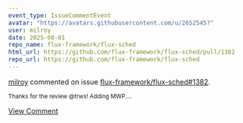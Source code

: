 ```yaml
---
event_type: IssueCommentEvent
avatar: "https://avatars.githubusercontent.com/u/2652545?"
user: milroy
date: 2025-08-01
repo_name: flux-framework/flux-sched
html_url: https://github.com/flux-framework/flux-sched/pull/1382
repo_url: https://github.com/flux-framework/flux-sched
---
```


<a href='https://github.com/milroy' target='_blank'>milroy</a> commented on issue <a href='https://github.com/flux-framework/flux-sched/pull/1382' target='_blank'>flux-framework/flux-sched#1382</a>.

<small>Thanks for the review @trws! Adding MWP....</small>

<a href='https://github.com/flux-framework/flux-sched/pull/1382' target='_blank'>View Comment</a>